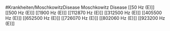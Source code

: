 #Krankheiten/MoschkowitzDisease
Moschkowitz Disease
[[50 Hz (E)]]
[[500 Hz (E)]]
[[1900 Hz (E)]]
[[112870 Hz (E)]]
[[312500 Hz (E)]]
[[405500 Hz (E)]]
[[652500 Hz (E)]]
[[726070 Hz (E)]]
[[802060 Hz (E)]]
[[923200 Hz (E)]]